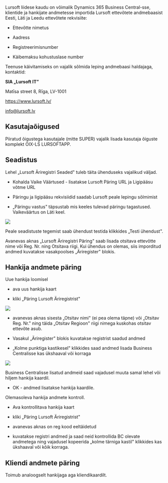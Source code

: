 Lursoft liidese kaudu on võimalik Dynamics 365 Business Central-sse, klientide ja hankijate andmetesse importida Lursoft ettevõtete andmebaasist Eesti, Läti ja Leedu ettevõtete rekvisiite:

-   Ettevõtte nimetus

-   Aadress

-   Registreerimisnumber

-   Käibemaksu kohustuslase number

Teenuse käivitamiseks on vajalik sõlmida leping andmebaasi haldajaga, kontaktid:

**SIA „Lursoft IT”**

Matīsa street 8, Rīga, LV-1001

https://www.lursoft.lv/

<info@lursoft.lv>

## Kasutajaõigused

Piiratud õigustega kasutajale (mitte SUPER) vajalik lisada kasutaja õiguste komplekt OIX-LS LURSOFTAPP.

## Seadistus

Lehel „Lursoft Äriregistri Seaded" tuleb täita ühenduseks vajalikud väljad.

-   Kohalda Vaike Väärtused - lisatakse Lursoft Päring URL ja Ligipääsu võtme URL

-   Päringu ja ligipääsu rekvisiidid saadab Lursoft peale lepingu sõlmimist

-   „Päringu vastus" täpsustab mis keeles tulevad päringu tagastused. Vaikeväärtus on Läti keel.

![][1]

Peale seadistuste tegemist saab ühendust testida klikkides „Testi ühendust".

Avanevas aknas „Lursoft Äriregistri Päring" saab lisada otsitava ettevõtte nime või Reg. Nr. ning Otsitava riigi. Kui ühendus on olemas, siis imporditud andmed kuvatakse vasakpoolses „Äriregister" blokis.

## Hankija andmete päring

Uue hankija loomisel

-   ava uus hankija kaart

-   kliki „Päring Lursoft Äriregistrist"

![][2]

-   avanevas aknas sisesta „Otsitav nimi" (ei pea olema täpne) või „Otsitav Reg. Nr." ning täida „Otsitav Regioon" riigi nimega kuskohas otsitav ettevõte asub.

-   Vasakul „Äriregister" blokis kuvatakse registrist saadud andmed

-   „Kolme punktiga kastikesel" klikkides saad andmed lisada Business Centralisse kas ükshaaval või korraga

![][3]

Business Centralisse lisatud andmeid saad vajadusel muuta samal lehel või hiljem hankija kaardil.

-   OK - andmed lisatakse hankija kaardile.

Olemasoleva hankija andmete kontroll.

-   Ava kontrollitava hankija kaart

-   kliki „Päring Lursoft Äriregistrist"

-   avanevas aknas on reg kood eeltäidetud

-   kuvatakse registri andmed ja saad neid kontrollida BC olevate andmetega ning vajadusel kopeerida „kolme tärniga kastil" klikkides kas ükshaaval või kõik korraga.

## Kliendi andmete päring

Toimub analoogselt hankijaga aga kliendikaardilt.


  [www.lursoft.lv]: http://www.lursoft.lv/
  [1]: ./media/image1.et.png
  [2]: ./media/image2.et.png
  [3]: ./media/image3.et.png
